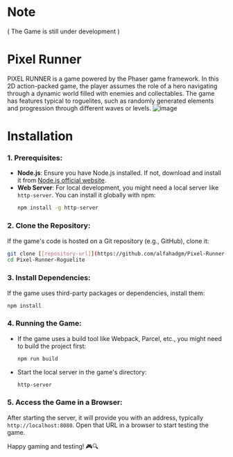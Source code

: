 # Note
( The Game is still under development )
# Pixel Runner
PIXEL RUNNER is a game powered by the Phaser game framework. In this 2D action-packed game, the player assumes the role of a hero navigating through a dynamic world filled with enemies and collectables. The game has features typical to roguelites, such as randomly generated elements and progression through different waves or levels.
![image](https://github.com/alfahadgm/Pixel-Runner-Roguelite/assets/48056647/43a40324-aa30-443e-8f53-02c88950ba45)


# Installation
### 1. **Prerequisites**:
- **Node.js**: Ensure you have Node.js installed. If not, download and install it from [Node.js official website](https://nodejs.org/).
- **Web Server**: For local development, you might need a local server like `http-server`. You can install it globally with npm:
  ```bash
  npm install -g http-server
  ```

### 2. **Clone the Repository**:
If the game's code is hosted on a Git repository (e.g., GitHub), clone it:
```bash
git clone [[repository-url]](https://github.com/alfahadgm/Pixel-Runner-Roguelite.git)
cd Pixel-Runner-Roguelite
```

### 3. **Install Dependencies**:
If the game uses third-party packages or dependencies, install them:
```bash
npm install
```

### 4. **Running the Game**:
- If the game uses a build tool like Webpack, Parcel, etc., you might need to build the project first:
  ```bash
  npm run build
  ```

- Start the local server in the game's directory:
  ```bash
  http-server
  ```

### 5. **Access the Game in a Browser**:
After starting the server, it will provide you with an address, typically `http://localhost:8080`. Open that URL in a browser to start testing the game.

Happy gaming and testing! 🎮🔍

